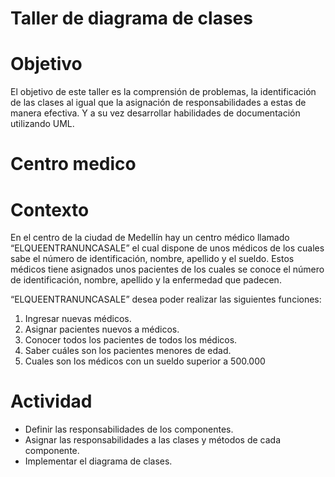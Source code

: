 # Taller de diagrama de clases
# Objetivo
El objetivo de este taller es la comprensión de problemas, la identificación de las clases al igual que la asignación de responsabilidades a estas de manera efectiva. Y a su vez desarrollar habilidades de documentación utilizando UML.
# Centro medico
# Contexto
En el centro de la ciudad de Medellín hay un centro médico llamado “ELQUEENTRANUNCASALE” el cual dispone de unos médicos de los cuales sabe el número de identificación, nombre, apellido y el sueldo. Estos médicos tiene asignados unos pacientes de los cuales se conoce el número de identificación, nombre, apellido y la enfermedad que padecen.

“ELQUEENTRANUNCASALE”  desea poder realizar las siguientes funciones:
1. Ingresar nuevas médicos.
2. Asignar pacientes nuevos a médicos.
3. Conocer todos los pacientes de todos los médicos.
4. Saber cuáles son los pacientes menores de edad.
5. Cuales son los médicos con un sueldo superior a 500.000

# Actividad
- Definir las responsabilidades de los componentes.
- Asignar las responsabilidades a las clases y métodos de cada componente.
- Implementar el diagrama de clases.
